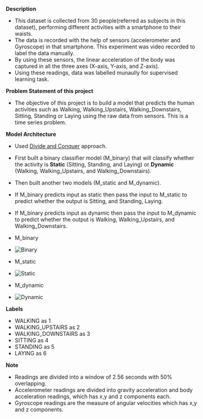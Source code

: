 __Description__
- This dataset is collected from 30 people(referred as subjects in this dataset), performing different activities with a smartphone to their waists. 
- The data is recorded with the help of sensors (accelerometer and Gyroscope) in that smartphone. This experiment was video recorded to label the data manually.
- By using these sensors, the linear acceleration of the body was captured in all the three axes (X-axis, Y-axis, and Z-axis).
- Using these readings, data was labelled munaully for supervised learning task. 

__Problem Statement of this project__
- The objective of this project is to build a model that predicts the human activities such as Walking, Walking_Upstairs, Walking_Downstairs, Sitting, Standing or Laying using the raw data from sensors. This is a time series problem.

__Model Architecture__
- Used [Divide and Conquer](https://www.mdpi.com/1424-8220/18/4/1055) approach.
- First built a binary classifier model (M_binary) that will classify whether the activity is __Static__ (Sitting, Standing, and Laying) or __Dynamic__ (Walking, Walking_Upstairs, and Walking_Downstairs).
- Then built another two models (M_static and M_dynamic). 
- If M_binary predicts input as static then pass the input to M_static to predict whether the output is Sitting, and Standing, Laying.
- If M_binary predicts input as dynamic then pass the input to M_dynamic to predict whether the output is Walking, Walking_Upstairs, and Walking_Downstairs.

- M_binary
- ![Binary](https://github.com/shashank3009/human-activity-r/blob/main/Model%20Architecture/M_binary.png)

- M_static
- ![Static](https://github.com/shashank3009/human-activity-r/blob/main/Model%20Architecture/M_static.png)

- M_dynamic
- ![Dynamic](https://github.com/shashank3009/human-activity-r/blob/main/Model%20Architecture/M_dynamic.png)

__Labels__

- WALKING as 1
- WALKING_UPSTAIRS as 2
- WALKING_DOWNSTAIRS as 3
- SITTING as 4
- STANDING as 5
- LAYING as 6

__Note__
- Readings are divided into a window of 2.56 seconds with 50% overlapping.
- Accelerometer readings are divided into gravity acceleration and body acceleration readings, which has x,y and z components each.
- Gyroscope readings are the measure of angular velocities which has x,y and z components.
